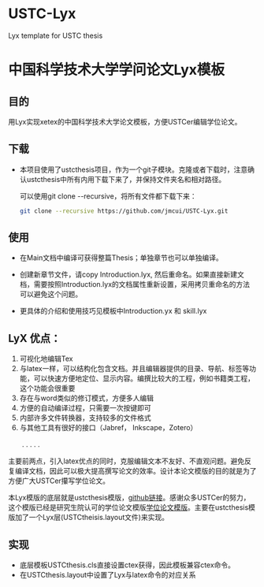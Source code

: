 USTC-Lyx
========

Lyx template for USTC  thesis 

# 中国科学技术大学学问论文Lyx模板 #


## 目的 ##


用Lyx实现xetex的中国科学技术大学论文模板，方便USTCer编辑学位论文。

## 下载 ##

* 本项目使用了ustcthesis项目，作为一个git子模块。克隆或者下载时，注意确认ustcthesis中所有内用下载下来了，并保持文件夹名和相对路径。

  可以使用git clone --recursive，将所有文件都下载下来：

  ````bash
  git clone --recursive https://github.com/jmcui/USTC-Lyx.git
  ````

## 使用 ##

* 在Main文档中编译可获得整篇Thesis；单独章节也可以单独编译。

* 创建新章节文件，请copy Introduction.lyx, 然后重命名。如果直接新建文档，需要按照Introduction.lyx的文档属性重新设置，采用拷贝重命名的方法可以避免这个问题。

* 更具体的介绍和使用技巧见模板中Introduction.yx 和 skill.lyx



## LyX 优点： 

1. 可视化地编辑Tex
2. 与latex一样，可以结构化包含文档。并且编辑器提供的目录、导航、标签等功能，可以快速方便地定位、显示内容。编撰比较大的工程，例如书籍类工程， 这个功能会很重要
3. 存在与word类似的修订模式，方便多人编辑
4. 方便的自动编译过程，只需要一次按键即可
5. 内部许多文件转换器，支持较多的文件格式
6. 与其他工具有很好的接口（Jabref， Inkscape，Zotero）

　　. . . . . 

主要前两点，引入latex优点的同时，克服编辑文本不友好、不直观问题。避免反复编译文档，因此可以极大提高撰写论文的效率。设计本论文模版的目的就是为了方便广大USTCer攥写学位论文。

本Lyx模版的底层就是ustcthesis模版，[github链接](https://github.com/ustctug/ustcthesis)。感谢众多USTCer的努力，这个模版已经是研究生院认可的学位论文模版[学位论文模版](https://gradschool.ustc.edu.cn/ylb/xw.html)。主要在ustcthesis模版加了一个Lyx层(USTCtheisis.layout文件)来实现。

## 实现 ##

* 底层模板USTCthesis.cls直接设置ctex获得，因此模板兼容ctex命令。
* 在USTCthesis.layout中设置了Lyx与latex命令的对应关系
